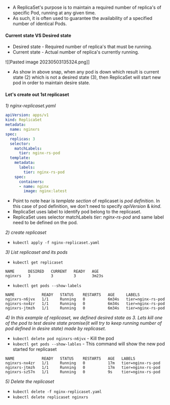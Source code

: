- A ReplicaSet's purpose is to maintain a required number of replica's of specific Pod, running at any given time. 
- As such, it is often used to guarantee the availability of a specified number of identical Pods.

#### Current state VS Desired state

- Desired state - Required number of replica's that must be running.
- Current state - Actual number of replica's currently running.

![[Pasted image 20230503135324.png]]

- As show in above snap, when any pod is down which result is current state (2) which is not a desired state (3), then ReplicaSet will start new pod in order to maintain desire state.

#### Let's create out 1st replicaset 

_1) nginx-replicaset.yaml_
``` yaml
apiVersion: apps/v1
kind: ReplicaSet
metadata:
  name: nginxrs
spec:
  replicas: 3
  selector:
    matchLabels:
      tier: nginx-rs-pod
  template:
    metadata:
      labels:
        tier: nginx-rs-pod
    spec:
      containers:
      - name: nginx
        image: nginx:latest
```
- Point to note hear is _template section_ of replicaset is _pod definition_. In this case of pod definition, we don't need to specify _apiVersion_ & _kind_.
- ReplicaSet uses label to identify pod belong to the replicaset.
- ReplicaSet uses selector matchLabels _tier: nginx-rs-pod_ and same label need to be defined on the pod.

_2) create replicaset_
- `kubectl apply -f nginx-replicaset.yaml`

_3) List replicaset and its pods_
- `kubectl get replicaset`
``` Text
NAME      DESIRED   CURRENT   READY   AGE
nginxrs   3         3         3       3m23s
```

- `kubectl get pods --show-labels`
``` Text
NAME            READY   STATUS    RESTARTS   AGE     LABELS
nginxrs-n6jvx   1/1     Running   0          6m34s   tier=nginx-rs-pod
nginxrs-nx4zr   1/1     Running   0          6m34s   tier=nginx-rs-pod
nginxrs-jtmzh   1/1     Running   0          6m34s   tier=nginx-rs-pod
```

_4) In this example of replicaset, we defined desired state as 3. Lets kill one of the pod to test desire state promise(it will try to keep running number of pod defined in desire state) made by replicaset._

- `kubectl delete pod nginxrs-n6jvx` - Kill the pod
- `kubectl get pods --show-lables` - This command will show the new pod started for replicaset
``` Text
NAME            READY   STATUS    RESTARTS   AGE   LABELS
nginxrs-nx4zr   1/1     Running   0          17m   tier=nginx-rs-pod
nginxrs-jtmzh   1/1     Running   0          17m   tier=nginx-rs-pod
nginxrs-sz57n   1/1     Running   0          9s    tier=nginx-rs-pod
```

_5) Delete the replicaset_
- `kubectl delete -f nginx-replicaset.yaml`
- `kubectl delete replicaset nginxrs`
